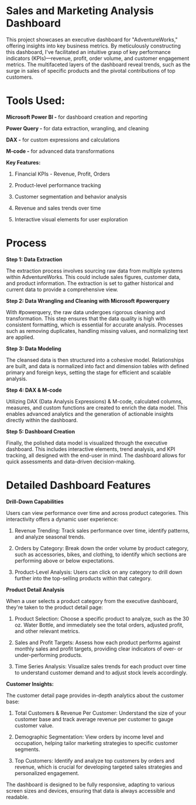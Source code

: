 # Sales and Marketing Analysis Dashboard

This project showcases an executive dashboard for "AdventureWorks," offering insights into key business metrics. By meticulously constructing this dashboard, I've facilitated an intuitive grasp of key performance indicators (KPIs)—revenue, profit, order volume, and customer engagement metrics. The multifaceted layers of the dashboard reveal trends, such as the surge in sales of specific products and the pivotal contributions of top customers.

# Tools Used:

**Microsoft Power BI -** for dashboard creation and reporting

**Power Query -** for data extraction, wrangling, and cleaning

**DAX -** for custom expressions and calculations

**M-code -** for advanced data transformations

**Key Features:**

1. Financial KPIs - Revenue, Profit, Orders

2. Product-level performance tracking

3. Customer segmentation and behavior analysis

4. Revenue and sales trends over time

5. Interactive visual elements for user exploration

# Process

**Step 1: Data Extraction**

The extraction process involves sourcing raw data from multiple systems within AdventureWorks. This could include sales figures, customer data, and product information. The extraction is set to gather historical and current data to provide a comprehensive view.

**Step 2: Data Wrangling and Cleaning with Microsoft #powerquery**

With #powerquery, the raw data undergoes rigorous cleaning and transformation. This step ensures that the data quality is high with consistent formatting, which is essential for accurate analysis. Processes such as removing duplicates, handling missing values, and normalizing text are applied.

**Step 3: Data Modeling**

The cleansed data is then structured into a cohesive model. Relationships are built, and data is normalized into fact and dimension tables with defined primary and foreign keys, setting the stage for efficient and scalable analysis.

**Step 4: DAX & M-code**

Utilizing DAX (Data Analysis Expressions) & M-code, calculated columns, measures, and custom functions are created to enrich the data model. This enables advanced analytics and the generation of actionable insights directly within the dashboard.

**Step 5: Dashboard Creation**

Finally, the polished data model is visualized through the executive dashboard. This includes interactive elements, trend analysis, and KPI tracking, all designed with the end-user in mind. The dashboard allows for quick assessments and data-driven decision-making.

# Detailed Dashboard Features

**Drill-Down Capabilities**  

Users can view performance over time and across product categories. This interactivity offers a dynamic user experience:

   1. Revenue Trending:
      Track sales performance over time, identify patterns, and analyze seasonal trends.
   
   2. Orders by Category:
      Break down the order volume by product category, such as accessories, bikes, and clothing, to identify which sections are performing above or below expectations.

   3. Product-Level Analysis:
     Users can click on any category to drill down further into the top-selling products within that category.


**Product Detail Analysis**
   
When a user selects a product category from the executive dashboard, they're taken to the product detail page:

   1. Product Selection:
      Choose a specific product to analyze, such as the 30 oz. Water Bottle, and immediately see the total orders, adjusted profit, and other relevant metrics.

   2. Sales and Profit Targets:
      Assess how each product performs against monthly sales and profit targets, providing clear indicators of over- or under-performing products.

   3. Time Series Analysis:
      Visualize sales trends for each product over time to understand customer demand and to adjust stock levels accordingly.


**Customer Insights:**
   
The customer detail page provides in-depth analytics about the customer base:

   1. Total Customers & Revenue Per Customer: 
      Understand the size of your customer base and track average revenue per customer to gauge customer value.
   
   2. Demographic Segmentation: 
      View orders by income level and occupation, helping tailor marketing strategies to specific customer segments.
   
   3. Top Customers: 
      Identify and analyze top customers by orders and revenue, which is crucial for developing targeted sales strategies and personalized engagement.

The dashboard is designed to be fully responsive, adapting to various screen sizes and devices, ensuring that data is always accessible and readable.
